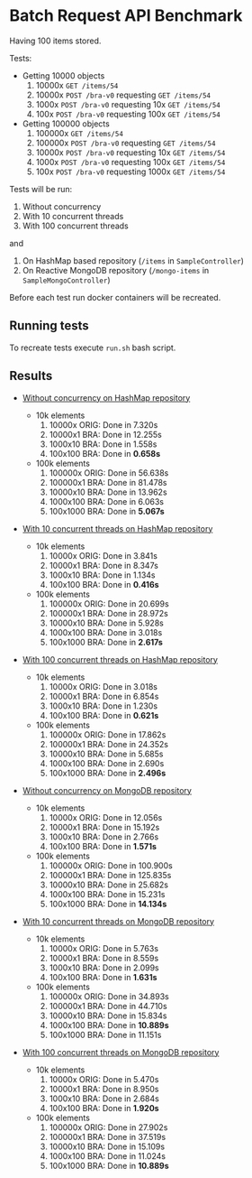 # Batch Request API Benchmark

Having 100 items stored.

Tests:

* Getting 10000 objects
  1. 10000x `GET /items/54`
  1. 10000x `POST /bra-v0` requesting `GET /items/54`
  1. 1000x `POST /bra-v0` requesting 10x `GET /items/54`
  1. 100x `POST /bra-v0` requesting 100x `GET /items/54`
* Getting 100000 objects
  1. 100000x `GET /items/54`
  1. 100000x `POST /bra-v0` requesting `GET /items/54`
  1. 10000x `POST /bra-v0` requesting 10x `GET /items/54`
  1. 1000x `POST /bra-v0` requesting 100x `GET /items/54`
  1. 100x `POST /bra-v0` requesting 1000x `GET /items/54`

Tests will be run:

1. Without concurrency
1. With 10 concurrent threads
1. With 100 concurrent threads

and

1. On HashMap based repository (`/items` in `SampleController`)
1. On Reactive MongoDB repository (`/mongo-items` in `SampleMongoController`)

Before each test run docker containers will be recreated.

## Running tests

To recreate tests execute `run.sh` bash script.

## Results

* [Without concurrency on HashMap repository](tests_1_map)
  * 10k elements
    1. 10000x ORIG: Done in 7.320s
    1. 10000x1 BRA: Done in 12.255s
    1. 1000x10 BRA: Done in 1.558s
    1. 100x100 BRA: Done in **0.658s**
  * 100k elements
    1. 100000x ORIG: Done in 56.638s
    1. 100000x1 BRA: Done in 81.478s
    1. 10000x10 BRA: Done in 13.962s
    1. 1000x100 BRA: Done in 6.063s
    1. 100x1000 BRA: Done in **5.067s**
* [With 10 concurrent threads on HashMap repository](tests_10_map)
  * 10k elements
    1. 10000x ORIG: Done in 3.841s
    1. 10000x1 BRA: Done in 8.347s
    1. 1000x10 BRA: Done in 1.134s
    1. 100x100 BRA: Done in **0.416s**
  * 100k elements
    1. 100000x ORIG: Done in 20.699s
    1. 100000x1 BRA: Done in 28.972s
    1. 10000x10 BRA: Done in 5.928s
    1. 1000x100 BRA: Done in 3.018s
    1. 100x1000 BRA: Done in **2.617s**
* [With 100 concurrent threads on HashMap repository](tests_100_map)
  * 10k elements
    1. 10000x ORIG: Done in 3.018s
    1. 10000x1 BRA: Done in 6.854s
    1. 1000x10 BRA: Done in 1.230s
    1. 100x100 BRA: Done in **0.621s**
  * 100k elements
    1. 100000x ORIG: Done in 17.862s
    1. 100000x1 BRA: Done in 24.352s
    1. 10000x10 BRA: Done in 5.685s
    1. 1000x100 BRA: Done in 2.690s
    1. 100x1000 BRA: Done in **2.496s**


* [Without concurrency on MongoDB repository](tests_1_mongo)
  * 10k elements
    1. 10000x ORIG: Done in 12.056s
    1. 10000x1 BRA: Done in 15.192s
    1. 1000x10 BRA: Done in 2.766s
    1. 100x100 BRA: Done in **1.571s**
  * 100k elements
    1. 100000x ORIG: Done in 100.900s
    1. 100000x1 BRA: Done in 125.835s
    1. 10000x10 BRA: Done in 25.682s
    1. 1000x100 BRA: Done in 15.231s
    1. 100x1000 BRA: Done in **14.134s**
* [With 10 concurrent threads on MongoDB repository](tests_10_mongo)
  * 10k elements
    1. 10000x ORIG: Done in 5.763s
    1. 10000x1 BRA: Done in 8.559s
    1. 1000x10 BRA: Done in 2.099s
    1. 100x100 BRA: Done in **1.631s**
  * 100k elements
    1. 100000x ORIG: Done in 34.893s
    1. 100000x1 BRA: Done in 44.710s
    1. 10000x10 BRA: Done in 15.834s
    1. 1000x100 BRA: Done in **10.889s**
    1. 100x1000 BRA: Done in 11.151s
* [With 100 concurrent threads on MongoDB repository](tests_100_mongo)
  * 10k elements
    1. 10000x ORIG: Done in 5.470s
    1. 10000x1 BRA: Done in 8.950s
    1. 1000x10 BRA: Done in 2.684s
    1. 100x100 BRA: Done in **1.920s**
  * 100k elements
    1. 100000x ORIG: Done in 27.902s
    1. 100000x1 BRA: Done in 37.519s
    1. 10000x10 BRA: Done in 15.109s
    1. 1000x100 BRA: Done in 11.024s
    1. 100x1000 BRA: Done in **10.889s**
